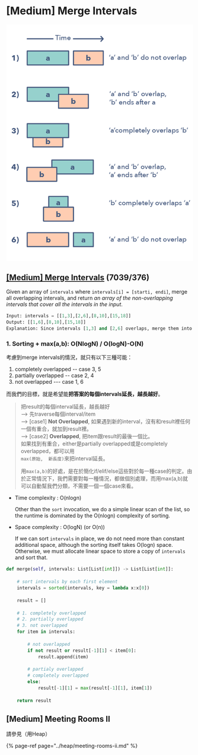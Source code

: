 # \[Medium\] Merge Intervals

![](../../.gitbook/assets/image%20%2889%29.png)

## [\[Medium\] Merge Intervals](https://leetcode.com/problems/merge-intervals/)         \(7039/376\)

Given an array of `intervals` where `intervals[i] = [starti, endi]`, merge all overlapping intervals, and return _an array of the non-overlapping intervals that cover all the intervals in the input_.

```python
Input: intervals = [[1,3],[2,6],[8,10],[15,18]]
Output: [[1,6],[8,10],[15,18]]
Explanation: Since intervals [1,3] and [2,6] overlaps, merge them into [1,6].
```

### 1. Sorting + max\(a,b\):   O\(NlogN\) / O\(logN\)-O\(N\)

考慮到merge intervals的情況，就只有以下三種可能：

1. completely overlapped -- case 3, 5
2. partially overlapped -- case 2, 4
3. not overlapped --- case 1, 6

而我們的目標，就是希望能**把答案的每個intervals延長，越長越好**。

> 把result的每個interval延長，越長越好  
> --&gt; 先traverse每個interval/item  
> --&gt; \[case1\] **Not Overlapped**, 如果遇到新的interval，沒有和result裡任何一個有重合，就加到result裡。  
> --&gt; \[case2\] **Overlapped**, 把item跟result的最後一個比。  
>                   如果找到有重合，either是partially overlapped或是completely overlapped，都可以用  
>                   `max(原始,  新長度)`來把interval延長。  
>   
> 用`max(a,b)`的好處，是在於簡化if/elif/else這些對於每一種case的判定。由於正常情況下，我們需要對每一種情況，都做個別處理，而用max\(a,b\)就可以自動幫我們分類，不需要一個一個case來看。

* Time complexity : O\(nlogn\)

  Other than the `sort` invocation, we do a simple linear scan of the list, so the runtime is dominated by the O\(nlogn\) complexity of sorting.

* Space complexity : O\(logN\) \(or O\(n\)\)

  If we can sort `intervals` in place, we do not need more than constant additional space, although the sorting itself takes O\(logn\) space. Otherwise, we must allocate linear space to store a copy of `intervals` and sort that.

```python
def merge(self, intervals: List[List[int]]) -> List[List[int]]:
    
    # sort intervals by each first element 
    intervals = sorted(intervals, key = lambda x:x[0])
    
    result = []
    
    # 1. completely overlapped
    # 2. partially overlapped 
    # 3. not overlapped
    for item in intervals:
        
        # not overlapped
        if not result or result[-1][1] < item[0]:
            result.append(item)
            
        # partialy overlapped
        # completely overlapped    
        else: 
            result[-1][1] = max(result[-1][1], item[1])           
    
    return result
```

## \[Medium\] Meeting Rooms II

請參見（用Heap）

{% page-ref page="../heap/meeting-rooms-ii.md" %}



